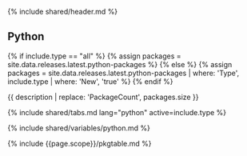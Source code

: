 {% include shared/header.md %}

## Python

{% if include.type == "all" %}
  {% assign packages = site.data.releases.latest.python-packages %}
{% else %}
  {% assign packages = site.data.releases.latest.python-packages | where: 'Type', include.type | where: 'New', 'true' %}
{% endif %}

{{ description | replace: 'PackageCount', packages.size }}

{% include shared/tabs.md lang="python" active=include.type %}

{% include shared/variables/python.md %}

{% include {{page.scope}}/pkgtable.md %}